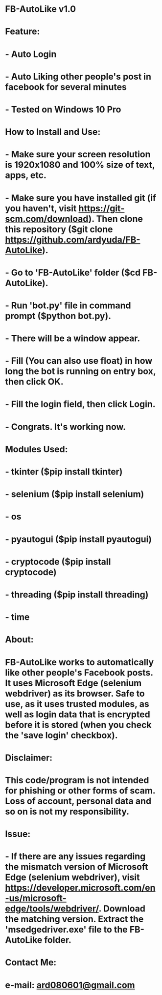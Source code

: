 # FB-AutoLike v1.0
# 
# Feature:
# - Auto Login
# - Auto Liking other people's post in facebook for several minutes
# - Tested on Windows 10 Pro
# 
# How to Install and Use:
# - Make sure your screen resolution is 1920x1080 and 100% size of text, apps, etc.
# - Make sure you have installed git (if you haven't, visit https://git-scm.com/download). Then clone this repository ($git clone https://github.com/ardyuda/FB-AutoLike).
# - Go to 'FB-AutoLike' folder ($cd FB-AutoLike).
# - Run 'bot.py' file in command prompt ($python bot.py).
# - There will be a window appear.
# - Fill (You can also use float) in how long the bot is running on entry box, then click OK.
# - Fill the login field, then click Login.
# - Congrats. It's working now.
#
# Modules Used:
# - tkinter ($pip install tkinter)
# - selenium ($pip install selenium)
# - os
# - pyautogui ($pip install pyautogui)
# - cryptocode ($pip install cryptocode)
# - threading ($pip install threading)
# - time
#
# About:
# FB-AutoLike works to automatically like other people's Facebook posts. It uses Microsoft Edge (selenium webdriver) as its browser. Safe to use, as it uses trusted modules, as well as login data that is encrypted before it is stored (when you check the 'save login' checkbox).
#
# Disclaimer:
# This code/program is not intended for phishing or other forms of scam. Loss of account, personal data and so on is not my responsibility.
#
# Issue:
# - If there are any issues regarding the mismatch version of Microsoft Edge (selenium webdriver), visit https://developer.microsoft.com/en-us/microsoft-edge/tools/webdriver/. Download the matching version. Extract the 'msedgedriver.exe' file to the FB-AutoLike folder.
#
# Contact Me:
# e-mail: ard080601@gmail.com
